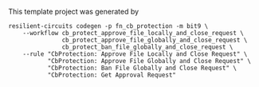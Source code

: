 This template project was generated by

    resilient-circuits codegen -p fn_cb_protection -m bit9 \
        --workflow cb_protect_approve_file_locally_and_close_request \
                   cb_protect_approve_file_globally_and_close_request \
                   cb_protect_ban_file_globally_and_close_request \
        --rule "CbProtection: Approve File Locally and Close Request" \
               "CbProtection: Approve File Globally and Close Request" \
               "CbProtection: Ban File Globally and Close Request" \
               "CbProtection: Get Approval Request"


